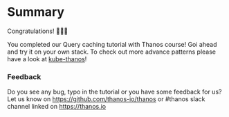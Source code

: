 # Summary

Congratulations! 🎉🎉🎉

You completed our Query caching tutorial with Thanos course!
Goi ahead and try it on your own stack.
To check out more advance patterns please have a look at [kube-thanos](https://github.com/thanos-io/kube-thanos)!

### Feedback

Do you see any bug, typo in the tutorial or you have some feedback for us?
Let us know on https://github.com/thanos-io/thanos or #thanos slack channel linked on https://thanos.io
